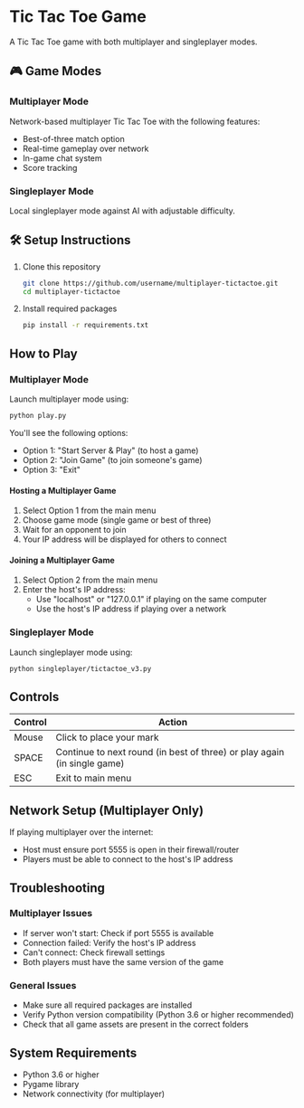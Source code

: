 # Tic Tac Toe Game

A Tic Tac Toe game with both multiplayer and singleplayer modes.

## 🎮 Game Modes

### Multiplayer Mode
Network-based multiplayer Tic Tac Toe with the following features:
- Best-of-three match option
- Real-time gameplay over network
- In-game chat system
- Score tracking

### Singleplayer Mode
Local singleplayer mode against AI with adjustable difficulty.

## 🛠️ Setup Instructions

1. Clone this repository
   ```bash
   git clone https://github.com/username/multiplayer-tictactoe.git
   cd multiplayer-tictactoe
   ```

2. Install required packages
   ```bash
   pip install -r requirements.txt
   ```

## How to Play

### Multiplayer Mode
Launch multiplayer mode using:
```bash
python play.py
```

You'll see the following options:
- Option 1: "Start Server & Play" (to host a game)
- Option 2: "Join Game" (to join someone's game)
- Option 3: "Exit"

#### Hosting a Multiplayer Game
1. Select Option 1 from the main menu
2. Choose game mode (single game or best of three)
3. Wait for an opponent to join
4. Your IP address will be displayed for others to connect

#### Joining a Multiplayer Game
1. Select Option 2 from the main menu
2. Enter the host's IP address:
   - Use "localhost" or "127.0.0.1" if playing on the same computer
   - Use the host's IP address if playing over a network

### Singleplayer Mode
Launch singleplayer mode using:
```bash
python singleplayer/tictactoe_v3.py
```

## Controls

| Control | Action |
|---------|--------|
| Mouse | Click to place your mark |
| SPACE | Continue to next round (in best of three) or play again (in single game) |
| ESC | Exit to main menu |


## Network Setup (Multiplayer Only)

If playing multiplayer over the internet:
- Host must ensure port 5555 is open in their firewall/router
- Players must be able to connect to the host's IP address

## Troubleshooting

### Multiplayer Issues
- If server won't start: Check if port 5555 is available
- Connection failed: Verify the host's IP address
- Can't connect: Check firewall settings
- Both players must have the same version of the game

### General Issues
- Make sure all required packages are installed
- Verify Python version compatibility (Python 3.6 or higher recommended)
- Check that all game assets are present in the correct folders

## System Requirements
- Python 3.6 or higher
- Pygame library
- Network connectivity (for multiplayer)

